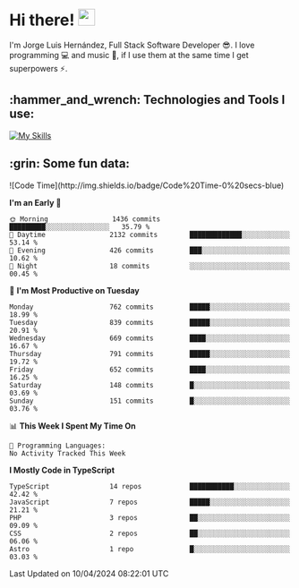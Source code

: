 <h1 align="left">
 <abc>
  <br>Hi there! <img src="https://user-images.githubusercontent.com/42378118/110234147-e3259600-7f4e-11eb-95be-0c4047144dea.gif" width="30"><br>
 </abc>
</h1>

I'm Jorge Luis Hernández, Full Stack Software Developer :sunglasses:. I love programming :computer: and music :musical_score:, if I use them at the same time I get superpowers :zap:. 


<h2 align="left">:hammer_and_wrench: Technologies and Tools I use:</h2>

[![My Skills](https://skillicons.dev/icons?i=js,ts,html,css,py,vue,react,next,nest,postgres,mysql)](https://skillicons.dev)

<h2 align="left">:grin: Some fun data:</h2>
<!--START_SECTION:waka-->
![Code Time](http://img.shields.io/badge/Code%20Time-0%20secs-blue)

**I'm an Early 🐤** 

```text
🌞 Morning                1436 commits        █████████░░░░░░░░░░░░░░░░   35.79 % 
🌆 Daytime                2132 commits        █████████████░░░░░░░░░░░░   53.14 % 
🌃 Evening                426 commits         ███░░░░░░░░░░░░░░░░░░░░░░   10.62 % 
🌙 Night                  18 commits          ░░░░░░░░░░░░░░░░░░░░░░░░░   00.45 % 
```
📅 **I'm Most Productive on Tuesday** 

```text
Monday                   762 commits         █████░░░░░░░░░░░░░░░░░░░░   18.99 % 
Tuesday                  839 commits         █████░░░░░░░░░░░░░░░░░░░░   20.91 % 
Wednesday                669 commits         ████░░░░░░░░░░░░░░░░░░░░░   16.67 % 
Thursday                 791 commits         █████░░░░░░░░░░░░░░░░░░░░   19.72 % 
Friday                   652 commits         ████░░░░░░░░░░░░░░░░░░░░░   16.25 % 
Saturday                 148 commits         █░░░░░░░░░░░░░░░░░░░░░░░░   03.69 % 
Sunday                   151 commits         █░░░░░░░░░░░░░░░░░░░░░░░░   03.76 % 
```


📊 **This Week I Spent My Time On** 

```text
💬 Programming Languages: 
No Activity Tracked This Week
```

**I Mostly Code in TypeScript** 

```text
TypeScript               14 repos            ███████████░░░░░░░░░░░░░░   42.42 % 
JavaScript               7 repos             █████░░░░░░░░░░░░░░░░░░░░   21.21 % 
PHP                      3 repos             ██░░░░░░░░░░░░░░░░░░░░░░░   09.09 % 
CSS                      2 repos             ██░░░░░░░░░░░░░░░░░░░░░░░   06.06 % 
Astro                    1 repo              █░░░░░░░░░░░░░░░░░░░░░░░░   03.03 % 
```




 Last Updated on 10/04/2024 08:22:01 UTC
<!--END_SECTION:waka-->
